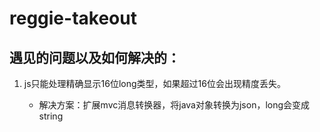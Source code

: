 # reggie-takeout
## 遇见的问题以及如何解决的：
1. js只能处理精确显示16位long类型，如果超过16位会出现精度丢失。

    - 解决方案：扩展mvc消息转换器，将java对象转换为json，long会变成string